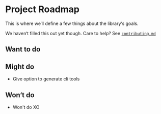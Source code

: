 # Project Roadmap

This is where we‘ll define a few things about the library‘s goals.

We haven‘t filled this out yet though. Care to help? See [`contributing.md`](../contributing.md)

## Want to do

## Might do

- Give option to generate cli tools

## Won‘t do

- Won't do XO
